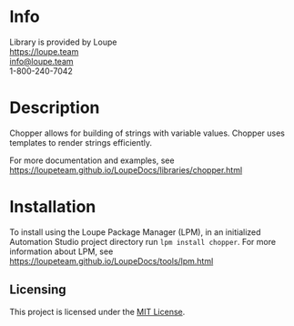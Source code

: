 # Info
Library is provided by Loupe  
https://loupe.team  
info@loupe.team  
1-800-240-7042  

# Description
Chopper allows for building of strings with variable values. Chopper uses templates to render strings efficiently.

For more documentation and examples, see https://loupeteam.github.io/LoupeDocs/libraries/chopper.html

# Installation
To install using the Loupe Package Manager (LPM), in an initialized Automation Studio project directory run `lpm install chopper`. For more information about LPM, see https://loupeteam.github.io/LoupeDocs/tools/lpm.html

## Licensing

This project is licensed under the [MIT License](LICENSE.md).
